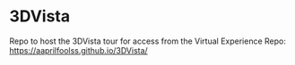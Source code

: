 # 3DVista

Repo to host the 3DVista tour for access from the Virtual Experience Repo: https://aaprilfoolss.github.io/3DVista/
